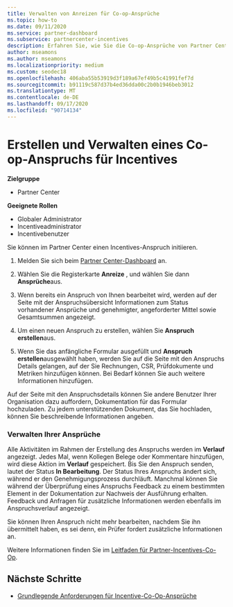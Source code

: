 ```yaml
---
title: Verwalten von Anreizen für Co-op-Ansprüche
ms.topic: how-to
ms.date: 09/11/2020
ms.service: partner-dashboard
ms.subservice: partnercenter-incentives
description: Erfahren Sie, wie Sie die Co-op-Ansprüche von Partner Center initiieren. Alle Aktivitäten im Rahmen der Erstellung des Anspruchs werden im Verlauf angezeigt.
author: mseamons
ms.author: mseamons
ms.localizationpriority: medium
ms.custom: seodec18
ms.openlocfilehash: 406aba55b53919d3f189a67ef49b5c41991fef7d
ms.sourcegitcommit: b91119c587d37b4ed36dda00c2b0b1946beb3012
ms.translationtype: MT
ms.contentlocale: de-DE
ms.lasthandoff: 09/17/2020
ms.locfileid: "90714134"
---
```

# <a name="create-and-manage-an-incentives-co-op-claim"></a>Erstellen und Verwalten eines Co-op-Anspruchs für Incentives

**Zielgruppe**

- Partner Center

**Geeignete Rollen**

- Globaler Administrator
- Incentiveadministrator
- Incentivebenutzer

Sie können im Partner Center einen Incentives-Anspruch initiieren.

1. Melden Sie sich beim [Partner Center-Dashboard](https://partner.microsoft.com/dashboard/) an.

2. Wählen Sie die Registerkarte **Anreize** , und wählen Sie dann **Ansprüche**aus.

3. Wenn bereits ein Anspruch von Ihnen bearbeitet wird, werden auf der Seite mit der Anspruchsübersicht Informationen zum Status vorhandener Ansprüche und genehmigter, angeforderter Mittel sowie Gesamtsummen angezeigt.

4. Um einen neuen Anspruch zu erstellen, wählen Sie **Anspruch erstellen**aus.

5. Wenn Sie das anfängliche Formular ausgefüllt und **Anspruch erstellen**ausgewählt haben, werden Sie auf die Seite mit den Anspruchs Details gelangen, auf der Sie Rechnungen, CSR, Prüfdokumente und Metriken hinzufügen können. Bei Bedarf können Sie auch weitere Informationen hinzufügen.

Auf der Seite mit den Anspruchsdetails können Sie andere Benutzer Ihrer Organisation dazu auffordern, Dokumentation für das Formular hochzuladen. Zu jedem unterstützenden Dokument, das Sie hochladen, können Sie beschreibende Informationen angeben. 

### <a name="manage-your-claims"></a>Verwalten Ihrer Ansprüche

Alle Aktivitäten im Rahmen der Erstellung des Anspruchs werden im **Verlauf** angezeigt. Jedes Mal, wenn Kollegen Belege oder Kommentare hinzufügen, wird diese Aktion im **Verlauf** gespeichert. Bis Sie den Anspruch senden, lautet der Status **In Bearbeitung**. Der Status Ihres Anspruchs ändert sich, während er den Genehmigungsprozess durchläuft. Manchmal können Sie während der Überprüfung eines Anspruchs Feedback zu einem bestimmten Element in der Dokumentation zur Nachweis der Ausführung erhalten. Feedback und Anfragen für zusätzliche Informationen werden ebenfalls im Anspruchsverlauf angezeigt.

Sie können Ihren Anspruch nicht mehr bearbeiten, nachdem Sie ihn übermittelt haben, es sei denn, ein Prüfer fordert zusätzliche Informationen an.

Weitere Informationen finden Sie im [Leitfaden für Partner-Incentives-Co-Op](https://assets.microsoft.com/coop-guidebook.pdf).

## <a name="next-steps"></a>Nächste Schritte

- [Grundlegende Anforderungen für Incentive-Co-Op-Ansprüche](core-requirements.md)